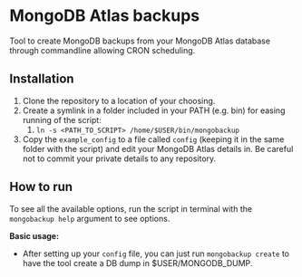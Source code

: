 # MongoDB Atlas backups

Tool to create MongoDB backups from your MongoDB Atlas database through commandline allowing CRON scheduling.

## Installation

1. Clone the repository to a location of your choosing.
2. Create a symlink in a folder included in your PATH (e.g. bin) for easing running of the script:
    1. `ln -s <PATH_TO_SCRIPT> /home/$USER/bin/mongobackup`
3. Copy the `example_config` to a file called `config` (keeping it in the same folder with the
   script) and edit your MongoDB Atlas details in. Be
   careful not to commit your private details to any repository.

## How to run
To see all the available options, run the script in terminal with the `mongobackup help` argument to see options.

**Basic usage:**
- After setting up your `config` file, you can just run `mongobackup create` to have the tool create a DB dump in $USER/MONGODB_DUMP.
